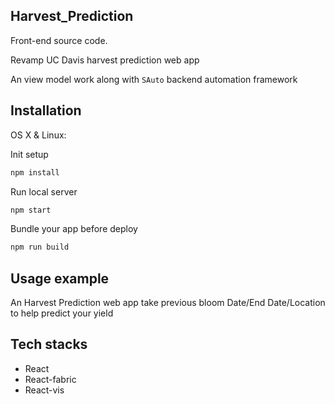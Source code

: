 ## Harvest_Prediction
Front-end source code.

Revamp UC Davis harvest prediction web app

An view model work along with  `SAuto` backend automation framework 



## Installation

OS X & Linux:

Init setup
```sh
npm install
```

Run local server 
```sh
npm start
```

Bundle your app before deploy
```sh
npm run build
```


## Usage example

An Harvest Prediction web app take previous bloom Date/End Date/Location to help predict your yield 


## Tech stacks

* React
* React-fabric
* React-vis


